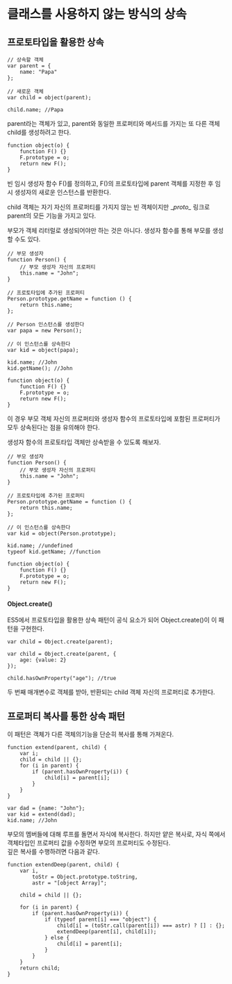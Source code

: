 # 클래스를 사용하지 않는 방식의 상속

## 프로토타입을 활용한 상속

```
// 상속할 객체
var parent = {
    name: "Papa"
};

// 새로운 객체
var child = object(parent);

child.name; //Papa
```

parent라는 객체가 있고, parent와 동일한 프로퍼티와 메서드를 가지는 또 다른 객체 child를 생성하려고 한다.
```
function object(o) {
    function F() {}
    F.prototype = o;
    return new F();
}
```
빈 임시 생성자 함수 F()를 정의하고, F()의 프로토타입에 parent 객체를 지정한 후 임시 생성자의 새로운 인스턴스를 반환한다.

child 객체는 자기 자신의 프로퍼티를 가지지 않는 빈 객체이지만 \__proto\__ 링크로 parent의 모든 기능을 가지고 있다.

부모가 객체 리터럴로 생성되어야만 하는 것은 아니다. 생성자 함수를 통해 부모를 생성할 수도 있다.
```
// 부모 생성자
function Person() {
    // 부모 생성자 자신의 프로퍼티
    this.name = "John";
}

// 프로토타입에 추가된 프로퍼티
Person.prototype.getName = function () {
    return this.name;
};

// Person 인스턴스를 생성한다
var papa = new Person();

// 이 인스턴스를 상속한다
var kid = object(papa);

kid.name; //John
kid.getName(); //John

function object(o) {
    function F() {}
    F.prototype = o;
    return new F();
}
```
이 경우 부모 객체 자신의 프로퍼티와 생성자 함수의 프로토타입에 포함된 프로퍼티가 모두 상속된다는 점을 유의해야 한다.

생성자 함수의 프로토타입 객체만 상속받을 수 있도록 해보자.
```
// 부모 생성자
function Person() {
    // 부모 생성자 자신의 프로퍼티
    this.name = "John";
}

// 프로토타입에 추가된 프로퍼티
Person.prototype.getName = function () {
    return this.name;
};

// 이 인스턴스를 상속한다
var kid = object(Person.prototype);

kid.name; //undefined
typeof kid.getName; //function

function object(o) {
    function F() {}
    F.prototype = o;
    return new F();
}
```

#### Object.create()
ES5에서 프로토타입을 활용한 상속 패턴이 공식 요소가 되어 Object.create()이 이 패턴을 구현한다.  
```
var child = Object.create(parent);
```
```
var child = Object.create(parent, {
    age: {value: 2}
});

child.hasOwnProperty("age"); //true
```
두 번째 매개변수로 객체를 받아, 반환되는 child 객체 자신의 프로퍼티로 추가한다.  

## 프로퍼티 복사를 통한 상속 패턴
이 패턴은 객체가 다른 객체의기능을 단순히 복사를 통해 가져온다.
```
function extend(parent, child) {
    var i;
    child = child || {};
    for (i in parent) {
        if (parent.hasOwnProperty(i)) {
            child[i] = parent[i];
        }
    }
}

var dad = {name: "John"};
var kid = extend(dad);
kid.name; //John
```
부모의 멤버들에 대해 루프를 돌면서 자식에 복사한다. 하지만 얕은 복사로, 자식 쪽에서 객체타입인 프로퍼티 값을 수정하면 부모의 프로퍼티도 수정된다.  
깊은 복사를 수행하려면 다음과 같다.
```
function extendDeep(parent, child) {
    var i,
        toStr = Object.prototype.toString,
        astr = "[object Array]";

    child = child || {};

    for (i in parent) {
        if (parent.hasOwnProperty(i)) {
            if (typeof parent[i] === "object") {
                child[i[ = (toStr.call(parent[i]) === astr) ? [] : {};
                extendDeep(parent[i], child[i]);
            } else {
                child[i] = parent[i];
            }
        }
    }
    return child;
}
```